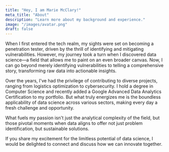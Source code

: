```yaml
---
title: "Hey, I am Marie McClary!"
meta_title: "About"
description: "Learn more about my background and experience."
image: "/images/avatar.png"
draft: false
---
```


When I first entered the tech realm, my sights were set on becoming a penetration tester, driven by the thrill of identifying and mitigating vulnerabilities. However, my journey took a turn when I discovered data science—a field that allows me to paint on an even broader canvas. Now, I can go beyond merely identifying vulnerabilities to telling a comprehensive story, transforming raw data into actionable insights.

Over the years, I've had the privilege of contributing to diverse projects, ranging from logistics optimization to cybersecurity. I hold a degree in Computer Science and recently added a Google Advanced Data Analytics Certification to my portfolio. But what truly energizes me is the boundless applicability of data science across various sectors, making every day a fresh challenge and opportunity.

What fuels my passion isn't just the analytical complexity of the field, but those pivotal moments when data aligns to offer not just problem identification, but sustainable solutions.

If you share my excitement for the limitless potential of data science, I would be delighted to connect and discuss how we can innovate together.
